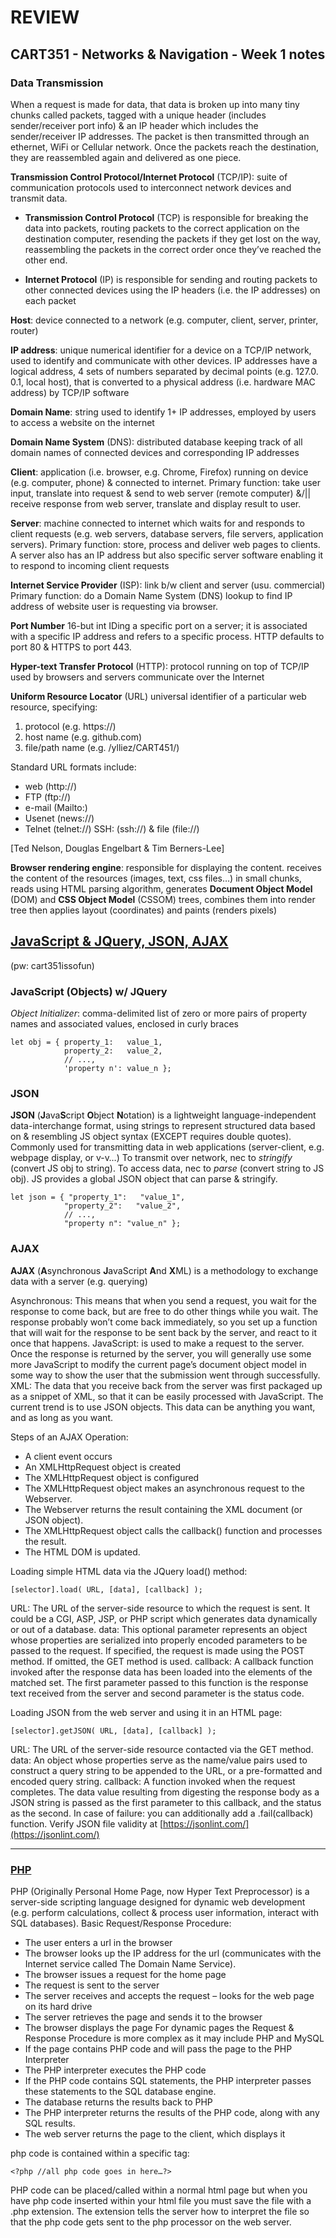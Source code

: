 # REVIEW

## CART351 - Networks & Navigation - Week 1 notes

### Data Transmission
When a request is made for data, that data is broken up into many tiny chunks called packets, tagged with a unique header (includes sender/receiver port info) & an IP header which includes the sender/receiver IP addresses. The packet is then transmitted through an ethernet, WiFi or Cellular network. Once the packets reach the destination, they are reassembled again and delivered as one piece.

**Transmission Control Protocol/Internet Protocol** (TCP/IP): suite of communication protocols used to interconnect network devices and transmit data.

- **Transmission Control Protocol** (TCP) is responsible for breaking the data into packets, routing packets to the correct application on the destination computer, resending the packets if they get lost on the way, reassembling the packets in the correct order once they’ve reached the other end.

- **Internet Protocol** (IP) is responsible for sending and routing packets to other connected devices using the IP headers (i.e. the IP addresses) on each packet

**Host**: device connected to a network (e.g. computer, client, server, printer, router)

**IP address**: unique numerical identifier for a device on a TCP/IP network, used to identify and communicate with other devices.
IP addresses have a logical address, 4 sets of numbers separated by decimal points (e.g. 127.0. 0.1, local host), that is converted to a physical address (i.e. hardware MAC address) by TCP/IP software

**Domain Name**: string used to identify 1+ IP addresses, employed by users to access a website on the internet

**Domain Name System** (DNS): distributed database keeping track of all domain names of connected devices and corresponding IP addresses

**Client**: application (i.e. browser, e.g. Chrome, Firefox) running on device (e.g. computer, phone) & connected to internet.
Primary function: take user input, translate into request & send to web server (remote computer) &/|| receive response from web server, translate and display result to user.

**Server**: machine connected to internet which waits for and responds to client requests (e.g. web servers, database servers, file servers, application servers).
Primary function: store, process and deliver web pages to clients.
A server also has an IP address but also specific server software enabling it to respond to incoming client requests

**Internet Service Provider** (ISP): link b/w client and server (usu. commercial)
Primary function: do a Domain Name System (DNS) lookup to find IP address of website user is requesting via browser.

**Port Number** 16-but int IDing a specific port on a server; it is associated with a  specific IP address and refers to a specific process. HTTP defaults to port 80 & HTTPS to port 443.

**Hyper-text Transfer Protocol** (HTTP): protocol running on top of TCP/IP used by browsers and servers communicate over the Internet

**Uniform Resource Locator** (URL) universal identifier of a particular web resource, specifying:
1. protocol (e.g. https://)
2. host name (e.g. github.com)
3. file/path name (e.g. /ylliez/CART451/)

Standard URL formats include:
- web (http://)
- FTP (ftp://)
- e-mail (Mailto:)
- Usenet (news://)
- Telnet (telnet://) SSH: (ssh://) & file (file://)

[Ted Nelson, Douglas Engelbart & Tim Berners-Lee]

**Browser rendering engine**: responsible for displaying the content. receives the content of the resources (images, text, css files…) in small chunks, reads using HTML parsing algorithm, generates **Document Object Model** (DOM) and **CSS Object Model** (CSSOM) trees, combines them into render tree then applies layout (coordinates) and paints (renders pixels)


## [JavaScript & JQuery, JSON, AJAX](https://clab.concordia.ca/cart-351-json-web-services/) 
(pw: cart351issofun)

### JavaScript (Objects) w/ JQuery
*Object Initializer*: comma-delimited list of zero or more pairs of property names and associated values, enclosed in curly braces
```
let obj = { property_1:   value_1,
            property_2:   value_2,
            // ...,
            'property n': value_n };
```

### JSON

**JSON** (**J**ava**S**cript **O**bject **N**otation) is a lightweight language-independent data-interchange format, using strings to represent structured data based on & resembling JS object syntax (EXCEPT requires double quotes). 
Commonly used for transmitting data in web applications (server-client, e.g. webpage display, or v-v…)
To transmit over network, nec to *stringify* (convert JS obj to string). To access data, nec to *parse* (convert string to JS obj). JS provides a global JSON object that can parse & stringify.

```
let json = { "property_1":   "value_1",
            "property_2":   "value_2",
            // ...,
            "property n": "value_n" };
```

### AJAX

**AJAX** (**A**synchronous **J**avaScript **A**nd **X**ML) is a methodology to exchange data with a server (e.g. querying)

Asynchronous: This means that when you send a request, you wait for the response to come back, but are free to do other things while you wait. The response probably won’t come back immediately, so you set up a function that will wait for the response to be sent back by the server, and react to it once that happens.
JavaScript: is used to make a request to the server. Once the response is returned by the server, you will generally use some more JavaScript to modify the current page’s document object model in some way to show the user that the submission went through successfully.
XML: The data that you receive back from the server was first packaged up as a snippet of XML, so that it can be easily processed with JavaScript. The current trend is to use JSON objects. This data can be anything you want, and as long as you want.

Steps of an AJAX Operation:
- A client event occurs
- An XMLHttpRequest object is created
- The XMLHttpRequest object is configured
- The XMLHttpRequest object makes an asynchronous request to the Webserver.
- The Webserver returns the result containing the XML document (or JSON object).
- The XMLHttpRequest object calls the callback() function and processes the result.
- The HTML DOM is updated.

Loading simple HTML data via the JQuery load() method:
```
[selector].load( URL, [data], [callback] );
```
URL: The URL of the server-side resource to which the request is sent. It could be a CGI, ASP, JSP, or PHP script which generates data dynamically or out of a database.
data: This optional parameter represents an object whose properties are serialized into properly encoded parameters to be passed to the request. If specified, the request is made using the POST method. If omitted, the GET method is used.
callback: A callback function invoked after the response data has been loaded into the elements of the matched set. The first parameter passed to this function is the response text received from the server and second parameter is the status code.

Loading JSON from the web server and using it in an HTML page:
```
[selector].getJSON( URL, [data], [callback] );
```
URL: The URL of the server-side resource contacted via the GET method.
data: An object whose properties serve as the name/value pairs used to construct a query string to be appended to the URL, or a pre-formatted and encoded query string.
callback: A function invoked when the request completes. The data value resulting from digesting the response body as a JSON string is passed as the first parameter to this callback, and the status as the second.
In case of failure: you can additionally add a .fail(callback) function.
Verify JSON file validity at [https://jsonlint.com/](https://jsonlint.com/)


---

### [PHP](https://clab.concordia.ca/introduction-to-php/)
PHP (Originally Personal Home Page, now Hyper Text Preprocessor) is a server-side scripting language designed for dynamic web development (e.g. perform calculations, collect & process user information, interact with SQL databases).
Basic Request/Response Procedure:
- The user enters a url in the browser
- The browser looks up the IP address for the url (communicates with the Internet service called The Domain Name Service).
- The browser issues a request for the home page
- The request is sent to the server
- The server receives and accepts the request – looks for the web page on its hard drive
- The server retrieves the page and sends it to the browser
- The browser displays the page
For dynamic pages the Request & Response Procedure is more complex as it may include PHP and MySQL
- If the page contains PHP code and will pass the page to the PHP Interpreter
- The PHP interpreter executes the PHP code
- If the PHP code contains SQL statements, the PHP interpreter passes these statements to the SQL database engine.
- The database returns the results back to PHP
- The PHP interpreter returns the results of the PHP code, along with any SQL results.
- The web server returns the page to the client, which displays it

php code is contained within a specific tag:
```
<?php //all php code goes in here…?>
```
PHP code can be placed/called within a normal html page but when you have php code inserted within your html file you must save the file with a .php extension. The extension tells the server how to interpret the file so that the php code gets sent to the php processor on the web server.